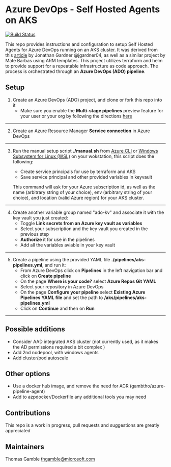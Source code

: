 # Azure DevOps - Self Hosted Agents on AKS

[![Build Status](https://dev.azure.com/thomasgamble2/ado-agent/_apis/build/status/ado-agent?branchName=master)](https://dev.azure.com/thomasgamble2/ado-agent/_build/latest?definitionId=7&branchName=master)

This repo provides instructions and configuration to setup Self Hosted Agents for Azure DevOps running on an AKS cluster.  It was derived from this [article](https://medium.com/beyondthecorneroffice/host-azure-devops-build-containers-on-aks-beb7239026b2) by Jonathan Gardner @jgardner04, as well as a similar project by Mate Barbas using ARM templates.   This project utilizes terraform and helm to provide support for a repeatable infrastructure as code approach.  The process is orchestrated through an **Azure DevOps (ADO) pipeline**. 

## Setup

1. Create an Azure DevOps (ADO) project, and clone or fork this repo into it
    - Make sure you enable the **Multi-stage pipelines** preview feature for your user or your org  by following the directions [here](https://docs.microsoft.com/en-us/azure/devops/project/navigation/preview-features?view=azure-devops) 
---
2. Create an Azure Resource Manager **Service connection** in Azure DevOps
---
3. Run the manual setup script **./manual.sh** from [Azure CLI](https://docs.microsoft.com/en-us/azure/cloud-shell/quickstart) or [Windows Subsystem for Linux (WSL)](https://docs.microsoft.com/en-us/windows/wsl/install-win10) on your wokstation, this script does the following:
    - Create service principals for use by terraform and AKS
    - Save service principal and other provided variables in keyvault
    
   This command will ask for your Azure subscription id, as well as the name (arbitrary string of your choice), env (arbitrary string of your choice), and location (valid Azure region) for your AKS cluster.
---
4. Create another variable group named "ado-kv" and associate it with the key vault you just created:
   - Toggle **Link secrets from an Azure key vault as variables**
   - Select your subscription and the key vault you created in the previous step
   - **Authorize** it for use in the pipelines
   - Add all the variables aviable in your key vault
---
5. Create a pipeline using the provided YAML file **./pipelines/aks-pipelines.yml**, and run it:
    - From Azure DevOps click on **Pipelines** in the left navigation bar and click on **Create pipeline**
    - On the page **Where is your code?** select **Azure Repos Git YAML**
    - Select your repository in Azure DevOps
    - On the page **Configure your pipeline** select **Existing Azure Pipelines YAML file** and set the path to **/aks/pipelines/aks-pipelines.yml** 
    - Click on **Continue** and then on **Run**
---

## Possible additions

- Consider AAD integrated AKS cluster (not currently used, as it makes the AD permissions required a bit complex )
- Add 2nd nodepool, with windows agents
- Add cluster/pod autoscale

## Other options

- Use a docker hub image, and remove the need for ACR (gambtho/azure-pipeline-agent)
- Add to azpdocker/Dockerfile any additional tools you may need

## Contributions

This repo is a work in progress, pull requests and suggestions are greatly appreciated

## Maintainers

Thomas Gamble thgamble@microsoft.com

